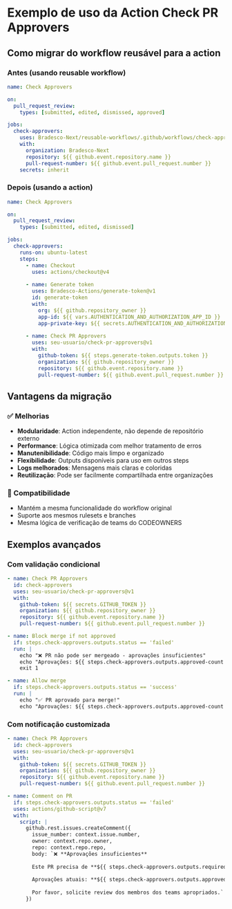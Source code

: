 # Exemplo de uso da Action Check PR Approvers

## Como migrar do workflow reusável para a action

### Antes (usando reusable workflow)

```yaml
name: Check Approvers

on:
  pull_request_review:
    types: [submitted, edited, dismissed, approved]

jobs:
  check-approvers:
    uses: Bradesco-Next/reusable-workflows/.github/workflows/check-approvers.yaml@main
    with:
      organization: Bradesco-Next
      repository: ${{ github.event.repository.name }}
      pull-request-number: ${{ github.event.pull_request.number }}
    secrets: inherit
```

### Depois (usando a action)

```yaml
name: Check Approvers

on:
  pull_request_review:
    types: [submitted, edited, dismissed]

jobs:
  check-approvers:
    runs-on: ubuntu-latest
    steps:
      - name: Checkout
        uses: actions/checkout@v4
        
      - name: Generate token
        uses: Bradesco-Actions/generate-token@v1
        id: generate-token
        with:
          org: ${{ github.repository_owner }}
          app-id: ${{ vars.AUTHENTICATION_AND_AUTHORIZATION_APP_ID }}
          app-private-key: ${{ secrets.AUTHENTICATION_AND_AUTHORIZATION_PRIVATE_KEY }}
        
      - name: Check PR Approvers
        uses: seu-usuario/check-pr-approvers@v1
        with:
          github-token: ${{ steps.generate-token.outputs.token }}
          organization: ${{ github.repository_owner }}
          repository: ${{ github.event.repository.name }}
          pull-request-number: ${{ github.event.pull_request.number }}
```

## Vantagens da migração

### ✅ Melhorias

- **Modularidade**: Action independente, não depende de repositório externo
- **Performance**: Lógica otimizada com melhor tratamento de erros
- **Manutenibilidade**: Código mais limpo e organizado
- **Flexibilidade**: Outputs disponíveis para uso em outros steps
- **Logs melhorados**: Mensagens mais claras e coloridas
- **Reutilização**: Pode ser facilmente compartilhada entre organizações

### 🔄 Compatibilidade

- Mantém a mesma funcionalidade do workflow original
- Suporte aos mesmos rulesets e branches
- Mesma lógica de verificação de teams do CODEOWNERS

## Exemplos avançados

### Com validação condicional

```yaml
- name: Check PR Approvers
  id: check-approvers
  uses: seu-usuario/check-pr-approvers@v1
  with:
    github-token: ${{ secrets.GITHUB_TOKEN }}
    organization: ${{ github.repository_owner }}
    repository: ${{ github.event.repository.name }}
    pull-request-number: ${{ github.event.pull_request.number }}

- name: Block merge if not approved
  if: steps.check-approvers.outputs.status == 'failed'
  run: |
    echo "❌ PR não pode ser mergeado - aprovações insuficientes"
    echo "Aprovações: ${{ steps.check-approvers.outputs.approved-count }}/${{ steps.check-approvers.outputs.required-count }}"
    exit 1

- name: Allow merge
  if: steps.check-approvers.outputs.status == 'success'
  run: |
    echo "✅ PR aprovado para merge!"
    echo "Aprovações: ${{ steps.check-approvers.outputs.approved-count }}/${{ steps.check-approvers.outputs.required-count }}"
```

### Com notificação customizada

```yaml
- name: Check PR Approvers
  id: check-approvers
  uses: seu-usuario/check-pr-approvers@v1
  with:
    github-token: ${{ secrets.GITHUB_TOKEN }}
    organization: ${{ github.repository_owner }}
    repository: ${{ github.event.repository.name }}
    pull-request-number: ${{ github.event.pull_request.number }}

- name: Comment on PR
  if: steps.check-approvers.outputs.status == 'failed'
  uses: actions/github-script@v7
  with:
    script: |
      github.rest.issues.createComment({
        issue_number: context.issue.number,
        owner: context.repo.owner,
        repo: context.repo.repo,
        body: `❌ **Aprovações insuficientes**
        
        Este PR precisa de **${{ steps.check-approvers.outputs.required-count }}** aprovações de membros dos teams definidos no CODEOWNERS.
        
        Aprovações atuais: **${{ steps.check-approvers.outputs.approved-count }}**
        
        Por favor, solicite review dos membros dos teams apropriados.`
      })
```
